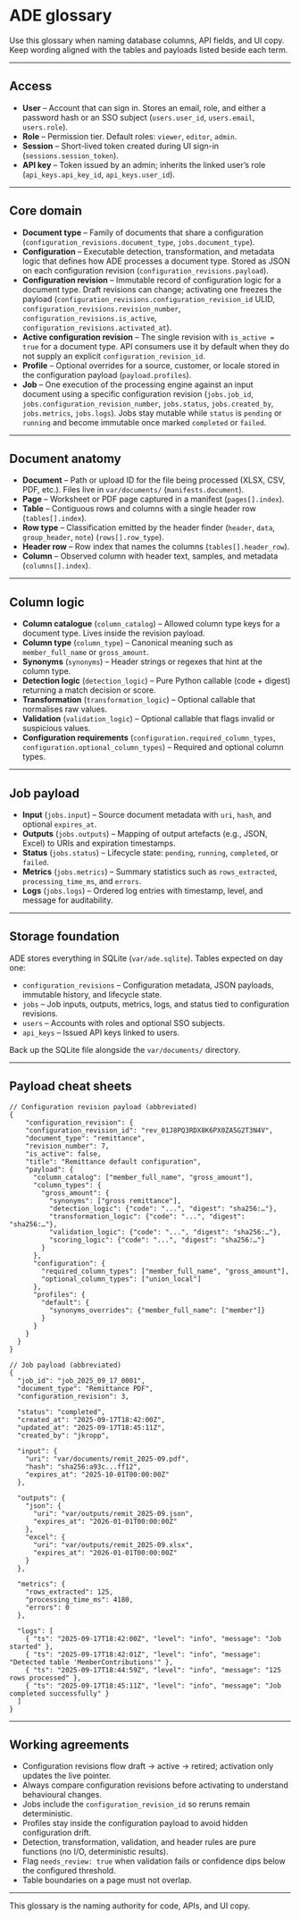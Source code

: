 # ADE glossary

Use this glossary when naming database columns, API fields, and UI copy. Keep wording aligned with the tables and payloads
listed beside each term.

---

## Access
- **User** – Account that can sign in. Stores an email, role, and either a password hash or an SSO subject (`users.user_id`,
  `users.email`, `users.role`).
- **Role** – Permission tier. Default roles: `viewer`, `editor`, `admin`.
- **Session** – Short-lived token created during UI sign-in (`sessions.session_token`).
- **API key** – Token issued by an admin; inherits the linked user’s role (`api_keys.api_key_id`, `api_keys.user_id`).

---

## Core domain
- **Document type** – Family of documents that share a configuration (`configuration_revisions.document_type`, `jobs.document_type`).
- **Configuration** – Executable detection, transformation, and metadata logic that defines how ADE processes a document type. Stored as JSON on each configuration revision (`configuration_revisions.payload`).
- **Configuration revision** – Immutable record of configuration logic for a document type. Draft revisions can change; activating one freezes the payload (`configuration_revisions.configuration_revision_id` ULID, `configuration_revisions.revision_number`, `configuration_revisions.is_active`, `configuration_revisions.activated_at`).
- **Active configuration revision** – The single revision with `is_active = true` for a document type. API consumers use it by default when they do not supply an explicit `configuration_revision_id`.
- **Profile** – Optional overrides for a source, customer, or locale stored in the configuration payload (`payload.profiles`).
- **Job** – One execution of the processing engine against an input document using a specific configuration revision (`jobs.job_id`, `jobs.configuration_revision_number`, `jobs.status`, `jobs.created_by`, `jobs.metrics`, `jobs.logs`). Jobs stay mutable while `status` is `pending` or `running` and become immutable once marked `completed` or `failed`.

---

## Document anatomy
- **Document** – Path or upload ID for the file being processed (XLSX, CSV, PDF, etc.). Files live in `var/documents/`
  (`manifests.document`).
- **Page** – Worksheet or PDF page captured in a manifest (`pages[].index`).
- **Table** – Contiguous rows and columns with a single header row (`tables[].index`).
- **Row type** – Classification emitted by the header finder (`header`, `data`, `group_header`, `note`) (`rows[].row_type`).
- **Header row** – Row index that names the columns (`tables[].header_row`).
- **Column** – Observed column with header text, samples, and metadata (`columns[].index`).

---

## Column logic
- **Column catalogue** (`column_catalog`) – Allowed column type keys for a document type. Lives inside the revision payload.
- **Column type** (`column_type`) – Canonical meaning such as `member_full_name` or `gross_amount`.
- **Synonyms** (`synonyms`) – Header strings or regexes that hint at the column type.
- **Detection logic** (`detection_logic`) – Pure Python callable (code + digest) returning a match decision or score.
- **Transformation** (`transformation_logic`) – Optional callable that normalises raw values.
- **Validation** (`validation_logic`) – Optional callable that flags invalid or suspicious values.
- **Configuration requirements** (`configuration.required_column_types`, `configuration.optional_column_types`) – Required and optional column types.

---

## Job payload
- **Input** (`jobs.input`) – Source document metadata with `uri`, `hash`, and optional `expires_at`.
- **Outputs** (`jobs.outputs`) – Mapping of output artefacts (e.g., JSON, Excel) to URIs and expiration timestamps.
- **Status** (`jobs.status`) – Lifecycle state: `pending`, `running`, `completed`, or `failed`.
- **Metrics** (`jobs.metrics`) – Summary statistics such as `rows_extracted`, `processing_time_ms`, and `errors`.
- **Logs** (`jobs.logs`) – Ordered log entries with timestamp, level, and message for auditability.

---

## Storage foundation
ADE stores everything in SQLite (`var/ade.sqlite`). Tables expected on day one:
- `configuration_revisions` – Configuration metadata, JSON payloads, immutable history, and lifecycle state.
- `jobs` – Job inputs, outputs, metrics, logs, and status tied to configuration revisions.
- `users` – Accounts with roles and optional SSO subjects.
- `api_keys` – Issued API keys linked to users.

Back up the SQLite file alongside the `var/documents/` directory.

---

## Payload cheat sheets
```jsonc
// Configuration revision payload (abbreviated)
{
    "configuration_revision": {
    "configuration_revision_id": "rev_01J8PQ3RDX8K6PX0ZA5G2T3N4V",
    "document_type": "remittance",
    "revision_number": 7,
    "is_active": false,
    "title": "Remittance default configuration",
    "payload": {
      "column_catalog": ["member_full_name", "gross_amount"],
      "column_types": {
        "gross_amount": {
          "synonyms": ["gross remittance"],
          "detection_logic": {"code": "...", "digest": "sha256:…"},
          "transformation_logic": {"code": "...", "digest": "sha256:…"},
          "validation_logic": {"code": "...", "digest": "sha256:…"},
          "scoring_logic": {"code": "...", "digest": "sha256:…"}
        }
      },
      "configuration": {
        "required_column_types": ["member_full_name", "gross_amount"],
        "optional_column_types": ["union_local"]
      },
      "profiles": {
        "default": {
          "synonyms_overrides": {"member_full_name": ["member"]}
        }
      }
    }
  }
}
```

```jsonc
// Job payload (abbreviated)
{
  "job_id": "job_2025_09_17_0001",
  "document_type": "Remittance PDF",
  "configuration_revision": 3,

  "status": "completed",
  "created_at": "2025-09-17T18:42:00Z",
  "updated_at": "2025-09-17T18:45:11Z",
  "created_by": "jkropp",

  "input": {
    "uri": "var/documents/remit_2025-09.pdf",
    "hash": "sha256:a93c...ff12",
    "expires_at": "2025-10-01T00:00:00Z"
  },

  "outputs": {
    "json": {
      "uri": "var/outputs/remit_2025-09.json",
      "expires_at": "2026-01-01T00:00:00Z"
    },
    "excel": {
      "uri": "var/outputs/remit_2025-09.xlsx",
      "expires_at": "2026-01-01T00:00:00Z"
    }
  },

  "metrics": {
    "rows_extracted": 125,
    "processing_time_ms": 4180,
    "errors": 0
  },

  "logs": [
    { "ts": "2025-09-17T18:42:00Z", "level": "info", "message": "Job started" },
    { "ts": "2025-09-17T18:42:01Z", "level": "info", "message": "Detected table 'MemberContributions'" },
    { "ts": "2025-09-17T18:44:59Z", "level": "info", "message": "125 rows processed" },
    { "ts": "2025-09-17T18:45:11Z", "level": "info", "message": "Job completed successfully" }
  ]
}
```

---

## Working agreements
- Configuration revisions flow draft → active → retired; activation only updates the live pointer.
- Always compare configuration revisions before activating to understand behavioural changes.
- Jobs include the `configuration_revision_id` so reruns remain deterministic.
- Profiles stay inside the configuration payload to avoid hidden configuration drift.
- Detection, transformation, validation, and header rules are pure functions (no I/O, deterministic results).
- Flag `needs_review: true` when validation fails or confidence dips below the configured threshold.
- Table boundaries on a page must not overlap.

---

This glossary is the naming authority for code, APIs, and UI copy.
